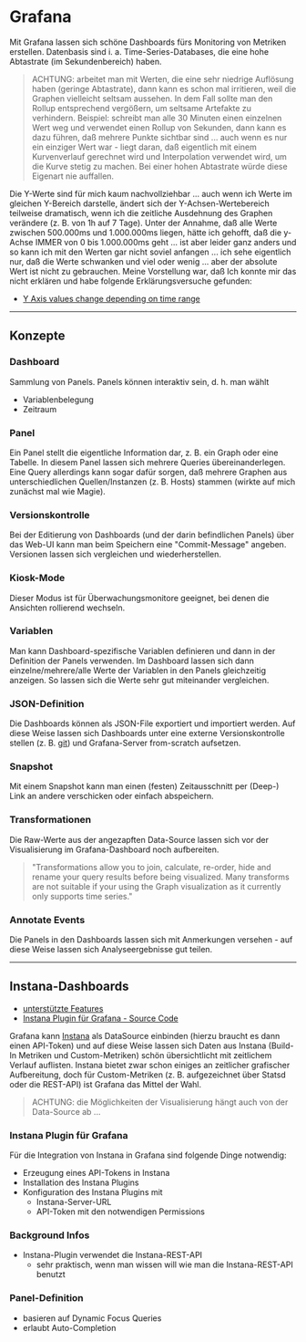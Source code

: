 # Grafana

Mit Grafana lassen sich schöne Dashboards fürs Monitoring von Metriken erstellen. Datenbasis sind i. a. Time-Series-Databases, die eine hohe Abtastrate (im Sekundenbereich) haben.

> ACHTUNG: arbeitet man mit Werten, die eine sehr niedrige Auflösung haben (geringe Abtastrate), dann kann es schon mal irritieren, weil die Graphen vielleicht seltsam aussehen. In dem Fall sollte man den Rollup entsprechend vergößern, um seltsame Artefakte zu verhindern. Beispiel: schreibt man alle 30 Minuten einen einzelnen Wert weg und verwendet einen Rollup von Sekunden, dann kann es dazu führen, daß mehrere Punkte sichtbar sind ... auch wenn es nur ein einziger Wert war - liegt daran, daß eigentlich mit einem Kurvenverlauf gerechnet wird und Interpolation verwendet wird, um die Kurve stetig zu machen. Bei einer hohen Abtastrate würde diese Eigenart nie auffallen.

Die Y-Werte sind für mich kaum nachvollziehbar ... auch wenn ich Werte im gleichen Y-Bereich darstelle, ändert sich der Y-Achsen-Wertebereich teilweise dramatisch, wenn ich die zeitliche Ausdehnung des Graphen verändere (z. B. von 1h auf 7 Tage). Unter der Annahme, daß alle Werte zwischen 500.000ms und 1.000.000ms liegen, hätte ich gehofft, daß die y-Achse IMMER von 0 bis 1.000.000ms geht ... ist aber leider ganz anders und so kann ich mit den Werten gar nicht soviel anfangen ... ich sehe eigentlich nur, daß die Werte schwanken und viel oder wenig ... aber der absolute Wert ist nicht zu gebrauchen. Meine Vorstellung war, daß Ich konnte mir das nicht erklären und habe folgende Erklärungsversuche gefunden:

* [Y Axis values change depending on time range](https://community.grafana.com/t/y-axis-values-change-depending-on-time-range/5429/4)

---

## Konzepte

### Dashboard

Sammlung von Panels. Panels können interaktiv sein, d. h. man wählt

* Variablenbelegung
* Zeitraum

### Panel

Ein Panel stellt die eigentliche Information dar, z. B. ein Graph oder eine Tabelle. In diesem Panel lassen sich mehrere Queries übereinanderlegen. Eine Query allerdings kann sogar dafür sorgen, daß mehrere Graphen aus unterschiedlichen Quellen/Instanzen (z. B. Hosts) stammen (wirkte auf mich zunächst mal wie Magie).



### Versionskontrolle

Bei der Editierung von Dashboards (und der darin befindlichen Panels) über das Web-UI kann man beim Speichern eine "Commit-Message" angeben. Versionen lassen sich vergleichen und wiederherstellen.

### Kiosk-Mode

Dieser Modus ist für Überwachungsmonitore geeignet, bei denen die Ansichten rollierend wechseln.

### Variablen

Man kann Dashboard-spezifische Variablen definieren und dann in der Definition der Panels verwenden. Im Dashboard lassen sich dann einzelne/mehrere/alle Werte der Variablen in den Panels gleichzeitig anzeigen. So lassen sich die Werte sehr gut miteinander vergleichen.

### JSON-Definition

Die Dashboards können als JSON-File exportiert und importiert werden. Auf diese Weise lassen sich Dashboards unter eine externe Versionskontrolle stellen (z. B. [git](git.md)) und Grafana-Server from-scratch aufsetzen.

### Snapshot

Mit einem Snapshot kann man einen (festen) Zeitausschnitt per (Deep-) Link an andere verschicken oder einfach abspeichern.

### Transformationen

Die Raw-Werte aus der angezapften Data-Source lassen sich vor der Visualisierung im Grafana-Dashboard noch aufbereiten.

> "Transformations allow you to join, calculate, re-order, hide and rename your query results before being visualized. Many transforms are not suitable if your using the Graph visualization as it currently only supports time series."

### Annotate Events

Die Panels in den Dashboards lassen sich mit Anmerkungen versehen - auf diese Weise lassen sich Analyseergebnisse gut teilen.

---

## Instana-Dashboards

* [unterstützte Features](https://grafana.com/grafana/plugins/instana-datasource)
* [Instana Plugin für Grafana - Source Code](https://github.com/instana/instana-grafana-datasource)

Grafana kann [Instana](instana.md) als DataSource einbinden (hierzu braucht es dann einen API-Token) und auf diese Weise lassen sich Daten aus Instana (Build-In Metriken und Custom-Metriken) schön übersichtlicht mit zeitlichem Verlauf auflisten. Instana bietet zwar schon einiges an zeitlicher grafischer Aufbereitung, doch für Custom-Metriken (z. B. aufgezeichnet über Statsd oder die REST-API) ist Grafana das Mittel der Wahl.

> ACHTUNG: die Möglichkeiten der Visualisierung hängt auch von der Data-Source ab ...

### Instana Plugin für Grafana

Für die Integration von Instana in Grafana sind folgende Dinge notwendig:

* Erzeugung eines API-Tokens in Instana
* Installation des Instana Plugins
* Konfiguration des Instana Plugins mit
  * Instana-Server-URL
  * API-Token mit den notwendigen Permissions

### Background Infos

* Instana-Plugin verwendet die Instana-REST-API
  * sehr praktisch, wenn man wissen will wie man die Instana-REST-API benutzt

### Panel-Definition

* basieren auf Dynamic Focus Queries
* erlaubt Auto-Completion
